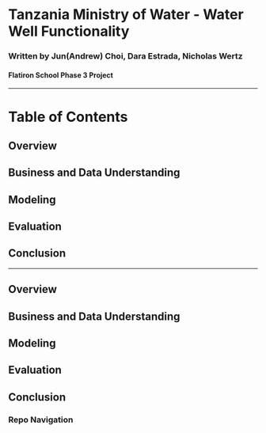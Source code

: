 # **Tanzania Ministry of Water** - Water Well Functionality  
### Written by Jun(Andrew) Choi, Dara Estrada, Nicholas Wertz
#### Flatiron School Phase 3 Project  
----


# Table of Contents

## Overview
## Business and Data Understanding
## Modeling
## Evaluation
## Conclusion

---

## Overview




## Business and Data Understanding




## Modeling




## Evaluation




## Conclusion




### Repo Navigation
